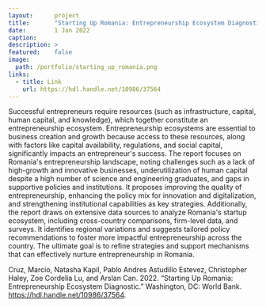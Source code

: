 ```yaml
---
layout:      project
title:       "Starting Up Romania: Entrepreneurship Ecosystem Diagnostic"
date:        1 Jan 2022
caption:     
description: >
featured:    false
image: 
  path: /portfolio/starting_up_romania.png
links:
  - title: Link
    url: https://hdl.handle.net/10986/37564
---
```


 Successful entrepreneurs require resources (such as infrastructure,
 capital, human capital, and knowledge), which together constitute an
 entrepreneurship ecosystem. Entrepreneurship ecosystems are essential
 to business creation and growth because access to these resources,
 along with factors like capital availability, regulations, and social
 capital, significantly impacts an entrepreneur's success. The report
 focuses on Romania's entrepreneurship landscape, noting challenges
 such as a lack of high-growth and innovative businesses,
 underutilization of human capital despite a high number of science
 and engineering graduates, and gaps in supportive policies and
 institutions. It proposes improving the quality of entrepreneurship,
 enhancing the policy mix for innovation and digitalization, and
 strengthening institutional capabilities as key
 strategies. Additionally, the report draws on extensive data sources
 to analyze Romania's startup ecosystem, including cross-country
 comparisons, firm-level data, and surveys. It identifies regional
 variations and suggests tailored policy recommendations to foster
 more impactful entrepreneurship across the country. The ultimate goal
 is to refine strategies and support mechanisms that can effectively
 nurture entrepreneurship in Romania.
 
 Cruz, Marcio, Natasha Kapil, Pablo Andres Astudillo Estevez,
 Christopher Haley, Zoe Cordelia Lu, and Arslan Can. 2022. “Starting
 Up Romania: Entrepreneurship Ecosystem Diagnostic.” Washington, DC:
 World Bank. https://hdl.handle.net/10986/37564.